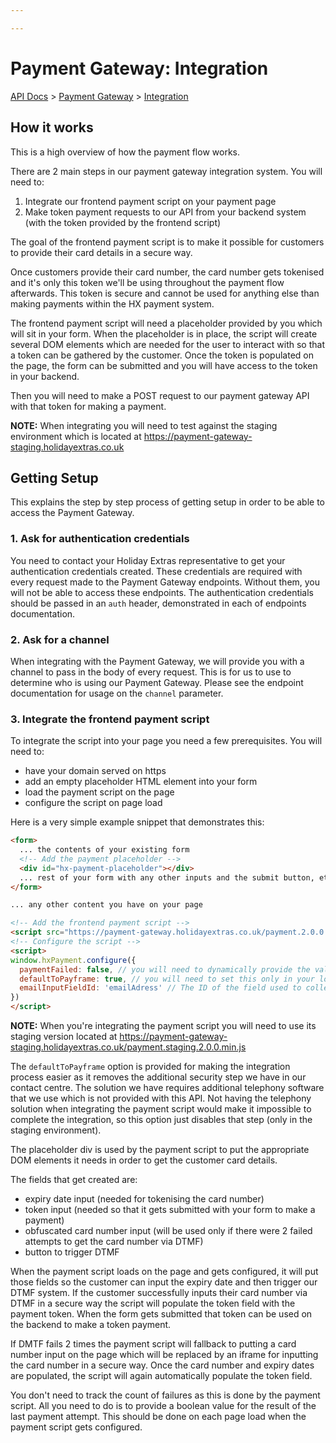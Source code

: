 ```yaml
---

---
```


# Payment Gateway: Integration

[API Docs](/) > [Payment Gateway](/payment-gateway/) > [Integration](/payment-gateway/integration)

## How it works

This is a high overview of how the payment flow works.

There are 2 main steps in our payment gateway integration system. You will need to:

1. Integrate our frontend payment script on your payment page
2. Make token payment requests to our API from your backend system (with the token provided by the frontend script)

The goal of the frontend payment script is to make it possible for customers to provide their card details in a secure way.

Once customers provide their card number, the card number gets tokenised and it's only this token we'll be using throughout the payment flow afterwards. This token is secure and cannot be used for anything else than making payments within the HX payment system.

The frontend payment script will need a placeholder provided by you which will sit in your form. When the placeholder is in place, the script will create several DOM elements which are needed for the user to interact with so that a token can be gathered by the customer. Once the token is populated on the page, the form can be submitted and you will have access to the token in your backend.

Then you will need to make a POST request to our payment gateway API with that token for making a payment.

**NOTE:** When integrating you will need to test against the staging environment which is located at https://payment-gateway-staging.holidayextras.co.uk

## Getting Setup

This explains the step by step process of getting setup in order to be able to access the Payment Gateway.

### 1. Ask for authentication credentials

You need to contact your Holiday Extras representative to get your authentication credentials created. These credentials are required with every request made to the Payment Gateway endpoints. Without them, you will not be able to access these endpoints. The authentication credentials should be passed in an `auth` header, demonstrated in each of endpoints documentation.

### 2. Ask for a channel

When integrating with the Payment Gateway, we will provide you with a channel to pass in the body of every request. This is for us to use to determine who is using our Payment Gateway. Please see the endpoint documentation for usage on the `channel` parameter.

### 3. Integrate the frontend payment script

To integrate the script into your page you need a few prerequisites. You will need to:

- have your domain served on https
- add an empty placeholder HTML element into your form
- load the payment script on the page
- configure the script on page load

Here is a very simple example snippet that demonstrates this:

```html
<form>
  ... the contents of your existing form
  <!-- Add the payment placeholder -->
  <div id="hx-payment-placeholder"></div>
  ... rest of your form with any other inputs and the submit button, etc
</form>

... any other content you have on your page

<!-- Add the frontend payment script -->
<script src="https://payment-gateway.holidayextras.co.uk/payment.2.0.0.min.js"></script>
<!-- Configure the script -->
<script>
window.hxPayment.configure({
  paymentFailed: false, // you will need to dynamically provide the value for this
  defaultToPayframe: true, // you will need to set this only in your local test environment when integrating the payment script
  emailInputFieldId: 'emailAdress' // The ID of the field used to collect the customer email address for booking
})
</script>
```

**NOTE:** When you're integrating the payment script you will need to use its staging version located at https://payment-gateway-staging.holidayextras.co.uk/payment.staging.2.0.0.min.js

The `defaultToPayframe` option is provided for making the integration process easier as it removes the additional security step we have in our contact centre. The solution we have requires additional telephony software that we use which is not provided with this API. Not having the telephony solution when integrating the payment script would make it impossible to complete the integration, so this option just disables that step (only in the staging environment).

The placeholder div is used by the payment script to put the appropriate DOM elements it needs in order to get the customer card details.

The fields that get created are:
- expiry date input (needed for tokenising the card number)
- token input (needed so that it gets submitted with your form to make a payment)
- obfuscated card number input (will be used only if there were 2 failed attempts to get the card number via DTMF)
- button to trigger DTMF

When the payment script loads on the page and gets configured, it will put those fields so the customer can input the expiry date and then trigger our DTMF system. If the customer successfully inputs their card number via DTMF in a secure way the script will populate the token field with the payment token. When the form gets submitted that token can be used on the backend to make a token payment.

If DMTF fails 2 times the payment script will fallback to putting a card number input on the page which will be replaced by an iframe for inputting the card number in a secure way. Once the card number and expiry dates are populated, the script will again automatically populate the token field.

You don't need to track the count of failures as this is done by the payment script. All you need to do is to provide a boolean value for the result of the last payment attempt. This should be done on each page load when the payment script gets configured.
